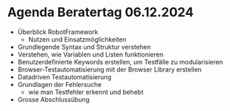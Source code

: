 # Agenda Beratertag 06.12.2024

- Überblick RobotFramework
  - Nutzen und Einsatzmöglichkeiten
- Grundlegende Syntax und Struktur verstehen
- Verstehen, wie Variablen und Listen funktionieren
- Benutzerdefinierte Keywords erstellen, um Testfälle zu modularisieren
- Browser-Testautomatisierung mit der Browser Library erstellen
- Datadriven Testautomatisierung
- Grundlagen der Fehlersuche
  - wie man Testfehler erkennt und behebt
- Grosse Abschlussübung
